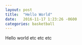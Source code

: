 ```yaml
---
layout: post
title:  "Hello World"
date:   2016-11-17 1:23:26 -0600
categories: basketball
---
```


Hello world etc etc etc

